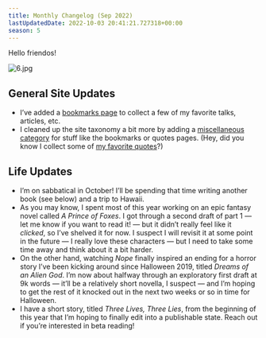 ```yaml
---
title: Monthly Changelog (Sep 2022)
lastUpdatedDate: 2022-10-03 20:41:21.727318+00:00
season: 5
---
```


Hello friendos!

![6.jpg](https://buttondown-attachments.s3.amazonaws.com/images/a21fd208-26a8-4c97-bf27-45f5c9818572.jpg)

## General Site Updates

- I’ve added a [bookmarks page](https://rwblickhan.org/misc/bookmarks/) to collect a few of my favorite talks, articles, etc.
- I cleaned up the site taxonomy a bit more by adding a [miscellaneous category](https://rwblickhan.org/misc/) for stuff like the bookmarks or quotes pages. (Hey, did you know I collect some of [my favorite quotes](https://rwblickhan.org/misc/quotes/)?)

## Life Updates

- I’m on sabbatical in October! I’ll be spending that time writing another book (see below) and a trip to Hawaii.
- As you may know, I spent most of this year working on an epic fantasy novel called _A Prince of Foxes_. I got through a second draft of part 1 — let me know if you want to read it! — but it didn’t really feel like it _clicked_, so I’ve shelved it for now. I suspect I will revisit it at some point in the future — I really love these characters — but I need to take some time away and think about it a bit harder.
- On the other hand, watching _Nope_ finally inspired an ending for a horror story I’ve been kicking around since Halloween 2019, titled _Dreams of an Alien God_. I’m now about halfway through an exploratory first draft at 9k words — it’ll be a relatively short novella, I suspect — and I’m hoping to get the rest of it knocked out in the next two weeks or so in time for Halloween.
- I have a short story, titled _Three Lives, Three Lies_, from the beginning of this year that I’m hoping to finally edit into a publishable state. Reach out if you’re interested in beta reading!